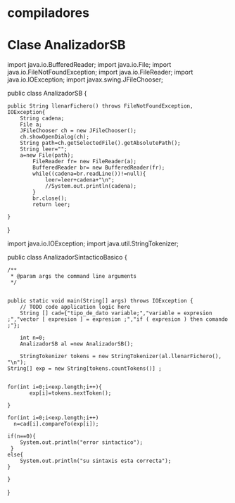 # compiladores
# Clase AnalizadorSB
import java.io.BufferedReader;
import java.io.File;
import java.io.FileNotFoundException;
import java.io.FileReader;
import java.io.IOException;
import javax.swing.JFileChooser;

public class AnalizadorSB {
    
    public String llenarFichero() throws FileNotFoundException, IOException{
        String cadena;
        File a;
        JFileChooser ch = new JFileChooser();
        ch.showOpenDialog(ch);
        String path=ch.getSelectedFile().getAbsolutePath();
        String leer="";
        a=new File(path);
            FileReader fr= new FileReader(a);
            BufferedReader br= new BufferedReader(fr);
            while((cadena=br.readLine())!=null){
                leer=leer+cadena+"\n";
                //System.out.println(cadena);
            }
            br.close();
            return leer;
        
    }
    
}



import java.io.IOException;
import java.util.StringTokenizer;




public class AnalizadorSintacticoBasico {

    /**
     * @param args the command line arguments
     */
    
    
    public static void main(String[] args) throws IOException {
        // TODO code application logic here
        String [] cad={"tipo_de_dato variable;","variable = expresion ;","vector [ expresion ] = expresion ;","if ( expresion ) then comando ;"}; 
        
        int n=0;
        AnalizadorSB al =new AnalizadorSB();
        
        StringTokenizer tokens = new StringTokenizer(al.llenarFichero(), "\n");
    String[] exp = new String[tokens.countTokens()] ;
        
    
    for(int i=0;i<exp.length;i++){
           exp[i]=tokens.nextToken();
          
    }
    
    for(int i=0;i<exp.length;i++)
      n=cad[i].compareTo(exp[i]);
     
    if(n==0){
        System.out.println("error sintactico");   
     }
    else{
        System.out.println("su sintaxis esta correcta");
    }
        
    }
    
    
    
    
}

